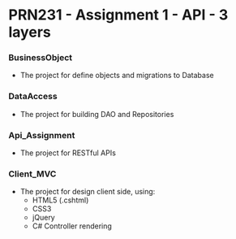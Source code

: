 # PRN231 - Assignment 1 - API - 3 layers

### BusinessObject
- The project for define objects and migrations to Database

### DataAccess
- The project for building DAO and Repositories

### Api_Assignment
- The project for RESTful APIs

### Client_MVC
- The project for design client side, using:
  + HTML5 (.cshtml)
  + CSS3
  + jQuery
  + C# Controller rendering